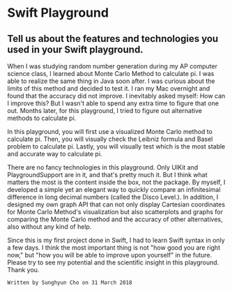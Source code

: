 # Swift Playground
## Tell us about the features and technologies you used in your Swift playground. 
>
When I was studying random number generation during my AP computer science class, I learned about Monte Carlo Method to calculate pi. I was able to realize the same thing in Java soon after. I was curious about the limits of this method and decided to test it. I ran my Mac overnight and found that the accuracy did not improve. I inevitably asked myself: How can I improve this? But I wasn't able to spend any extra time to figure that one out. Months later, for this playground, I tried to figure out alternative methods to calculate pi.
>
In this playground, you will first use a visualized Monte Carlo method to calculate pi. Then, you will visually check the Leibniz formula and Basel problem to calculate pi. Lastly, you will visually test which is the most stable and accurate way to calculate pi.
>
There are no fancy technologies in this playground. Only UIKit and PlaygroundSupport are in it, and that's pretty much it. But I think what matters the most is the content inside the box, not the package. By myself, I developed a simple yet an elegant way to quickly compare an infinitesimal difference in long decimal numbers (called the Disco Level.).  In addition, I designed my own graph API that can not only display Cartesian coordinates for Monte Carlo Method's visualization but also scatterplots and graphs for comparing the Monte Carlo method and the accuracy of other alternatives, also without any kind of help.
>
Since this is my first project done in Swift, I had to learn Swift syntax in only a few days. I think the most important thing is not "how good you are right now," but "how you will be able to improve upon yourself" in the future. Please try to see my potential and the scientific insight in this playground. Thank you.
>

    Written by Sunghyun Cho on 31 March 2018